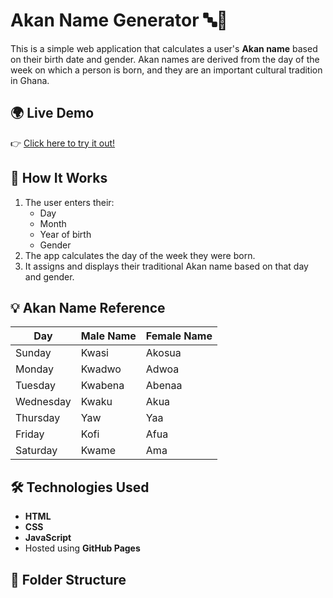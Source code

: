 # Akan Name Generator 🔤🎉

This is a simple web application that calculates a user's **Akan name** based on their birth date and gender. Akan names are derived from the day of the week on which a person is born, and they are an important cultural tradition in Ghana.

## 🌍 Live Demo

👉 [Click here to try it out!](https://valmbatia.github.io/akan-name-generator/)

## 🧠 How It Works

1. The user enters their:
   - Day
   - Month
   - Year of birth
   - Gender
2. The app calculates the day of the week they were born.
3. It assigns and displays their traditional Akan name based on that day and gender.

## 💡 Akan Name Reference

| Day       | Male Name | Female Name |
|-----------|-----------|-------------|
| Sunday    | Kwasi     | Akosua      |
| Monday    | Kwadwo    | Adwoa       |
| Tuesday   | Kwabena   | Abenaa      |
| Wednesday | Kwaku     | Akua        |
| Thursday  | Yaw       | Yaa         |
| Friday    | Kofi      | Afua        |
| Saturday  | Kwame     | Ama         |

## 🛠️ Technologies Used

- **HTML**
- **CSS**
- **JavaScript**
- Hosted using **GitHub Pages**

## 📁 Folder Structure

